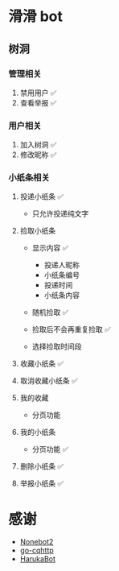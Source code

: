 # 滑滑 bot

## 树洞

### 管理相关

1. 禁用用户 ✅
2. 查看举报 ✅

### 用户相关

1. 加入树洞 ✅
2. 修改昵称 ✅

### 小纸条相关

1. 投递小纸条 ✅

   - 只允许投递纯文字

2. 捡取小纸条

   - 显示内容 ✅

     - 投递人昵称
     - 小纸条编号
     - 投递时间
     - 小纸条内容

   - 随机捡取 ✅
   - 捡取后不会再重复捡取 ✅
   - 选择捡取时间段

3. 收藏小纸条 ✅

4. 取消收藏小纸条 ✅

5. 我的收藏

   - 分页功能

6. 我的小纸条

   - 分页功能 ✅

7. 删除小纸条 ✅

8. 举报小纸条 ✅

# 感谢

- [Nonebot2](https://github.com/nonebot/nonebot2)
- [go-cqhttp](https://github.com/Mrs4s/go-cqhttp)
- [HarukaBot](https://github.com/SK-415/HarukaBot)
